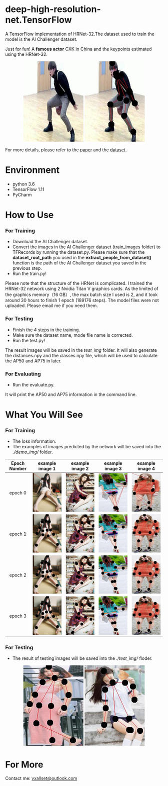 # deep-high-resolution-net.TensorFlow
A TensorFlow implementation of HRNet-32.The dataset used to train the model is the AI Challenger dataset. 

Just for fun! A **famous actor** CXK in China and the keypoints estimated using the HRNet-32.
<div align=middle><img src="./demo_img/cxk.jpg" width=192 height=256>   <img src="./demo_img/result.jpg"> </div>

For more details, please refer to the  [paper](https://arxiv.org/abs/1902.09212) and the [dataset](https://challenger.ai/competition/keypoint).

# Environment
- python 3.6
- TensorFlow 1.11
- PyCharm

# How to Use
### For Training
- Download the AI Challenger dataset.
- Convert the images in the AI Challenger dataset (train_images folder) to TFRecords by running the dataset.py. Please make sure that the **dataset_root_path** you used in the **extract_people_from_dataset()** function is the path of the AI Challenger dataset you saved in the previous step.
- Run the train.py!

Please note that the structure of the HRNet is complicated. I trained the HRNet-32 network using 2 Nvidia Titan V graphics cards. As the limited of the graphics memory（16 GB）, the max batch size I used is 2, and it took around 30 hours to finish 1 epoch (189176 steps). The model files were not uploaded. Please email me if you need them.

### For Testing
- Finish the 4 steps in the training.
- Make sure the dataset name, mode file name is corrected.
- Run the test.py!

The result images will be saved in the _test_img_ folder. It will also generate the distances.npy and the classes.npy file, which will be used to calculate the AP50 and AP75 in later. 

### For Evaluating
- Run the evaluate.py.

It will print the AP50 and AP75 information in the command line.

# What You Will See
### For Training
- The loss information.
- The examples of images predicted by the network will be saved into the _./demo_img/_ folder.

Epoch Number | example image 1 | example image 2 | example image 3 | example image 4
:-: | :-: | :-: | :-: | :-:
epoch 0| <div align=middle><img src="./demo_img/epoch0_step200_i_1.jpg" ></div> | <div align=middle><img src="./demo_img/epoch0_step500_i_0.jpg" ></div> | <div align=middle><img src="./demo_img/epoch0_step900_i_1.jpg" ></div> | <div align=middle><img src="./demo_img/epoch0_step1500_i_1.jpg" ></div>| 
epoch 1| <div align=middle><img src="./demo_img/epoch1_step200_i_1.jpg" ></div> | <div align=middle><img src="./demo_img/epoch1_step500_i_0.jpg" ></div> | <div align=left><img src="./demo_img/epoch1_step900_i_1.jpg" ></div> | <div align=middle><img src="./demo_img/epoch1_step1500_i_1.jpg" ></div>| 
epoch 2| <div align=middle><img src="./demo_img/epoch2_step200_i_1.jpg" ></div> | <div align=middle><img src="./demo_img/epoch2_step500_i_0.jpg" ></div> | <div align=middle><img src="./demo_img/epoch2_step900_i_1.jpg" ></div> | <div align=middle><img src="./demo_img/epoch2_step1500_i_1.jpg" ></div>| 
epoch 3| <div align=middle><img src="./demo_img/epoch3_step200_i_1.jpg" ></div> | <div align=middle><img src="./demo_img/epoch3_step500_i_0.jpg" ></div> | <div align=middle><img src="./demo_img/epoch3_step900_i_1.jpg" ></div> | <div align=middle><img src="./demo_img/epoch3_step1500_i_1.jpg" ></div>| 

### For Testing
- The result of testing images will be saved into the _./test_img/_ floder.
<div align=middle> <img src="./test_img/step11_i_0.jpg" > <img src="./test_img/step136_i_0.jpg" ></div>

# For More
Contact me: vxallset@outlook.com
